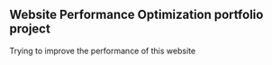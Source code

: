 ## Website Performance Optimization portfolio project
Trying to improve the performance of this website
